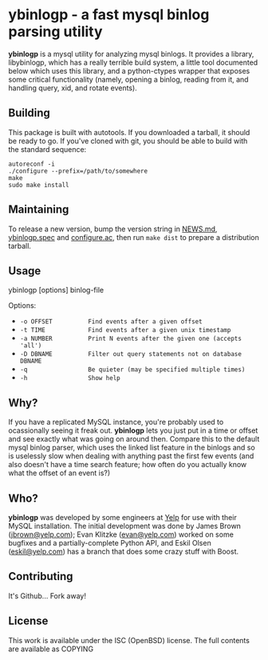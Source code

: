 ybinlogp - a fast mysql binlog parsing utility
==============================================
**ybinlogp** is a mysql utility for analyzing mysql binlogs. It provides a library,
libybinlogp, which has a really terrible build system, a little tool documented
below which uses this library, and a python-ctypes wrapper that exposes some
critical functionality (namely, opening a binlog, reading from it, and handling
query, xid, and rotate events).

Building
--------
This package is built with autotools. If you downloaded a tarball, it should be ready to go. 
If you've cloned with git, you should be able to build with the standard sequence:

    autoreconf -i
    ./configure --prefix=/path/to/somewhere
    make
    sudo make install

Maintaining
-----------
To release a new version, bump the version string in [NEWS.md](NEWS.md), [ybinlogp.spec](ybinlogp.spec) and [configure.ac](configure.ac), then run `make dist` to prepare a distribution tarball.

Usage
-----
ybinlogp [options] binlog-file

Options:

 *  `-o OFFSET          Find events after a given offset`
 *  `-t TIME            Find events after a given unix timestamp`
 *  `-a NUMBER          Print N events after the given one (accepts 'all')`
 *  `-D DBNAME          Filter out query statements not on database DBNAME`
 *  `-q                 Be quieter (may be specified multiple times)`
 *  `-h                 Show help`


Why?
----
If you have a replicated MySQL instance, you're probably used to ocassionally seeing
it freak out. **ybinlogp** lets you just put in a time or offset and see exactly what
was going on around then. Compare this to the default mysql binlog parser, which uses
the linked list feature in the binlogs and so is uselessly slow when dealing with anything
past the first few events (and also doesn't have a time search feature; how often do
you actually know what the offset of an event is?)

Who?
----
**ybinlogp** was developed by some engineers at [Yelp](http://www.yelp.com) for use
with their MySQL installation. The initial development was done by James Brown (<jbrown@yelp.com>);
Evan Klitzke (<evan@yelp.com>) worked on some bugfixes and a partially-complete Python API, and
Eskil Olsen (<eskil@yelp.com>) has a branch that does some crazy stuff with Boost.

Contributing
-----------
It's Github... Fork away!

License
-------
This work is available under the ISC (OpenBSD) license. The full contents are available
as COPYING

